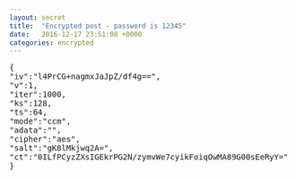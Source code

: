 ```yaml
---
layout: secret
title:  "Encrypted post - password is 12345"
date:   2016-12-17 23:51:08 +0000
categories: encrypted
---
```



<pre class="encrypted">
{
"iv":"l4PrCG+nagmxJaJpZ/df4g==",
"v":1,
"iter":1000,
"ks":128,
"ts":64,
"mode":"ccm",
"adata":"",
"cipher":"aes",
"salt":"gK8lMkjwq2A=",
"ct":"0ILfPCyzZXsIGEkrPG2N/zymvWe7cyikFoiqOwMA89G00sEeRyY="
}
</pre>

